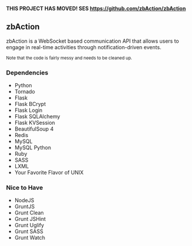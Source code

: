 **THIS PROJECT HAS MOVED! SES https://github.com/zbAction/zbAction**

## zbAction
zbAction is a WebSocket based communication API that allows users to engage in real-time activities through notification-driven events.

<sub>Note that the code is fairly messy and needs to be cleaned up.</sub>

### Dependencies
- Python
- Tornado
- Flask
- Flask BCrypt
- Flask Login
- Flask SQLAlchemy
- Flask KVSession
- BeautifulSoup 4
- Redis
- MySQL
- MySQL Python
- Ruby
- SASS
- LXML
- Your Favorite Flavor of UNIX

### Nice to Have
- NodeJS
- GruntJS
- Grunt Clean
- Grunt JSHint
- Grunt Uglify
- Grunt SASS
- Grunt Watch
